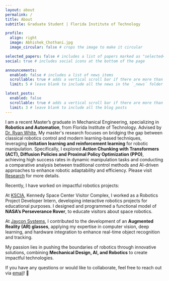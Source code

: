 ```yaml
---
layout: about
permalink: /
title: About
subtitle: Graduate Student | Florida Institute of Technology

profile:
  align: right
  image: Abhishek_Chothani.jpg
  image_circular: false # crops the image to make it circular

selected_papers: false # includes a list of papers marked as "selected={true}"
social: true # includes social icons at the bottom of the page

announcements:
  enabled: false # includes a list of news items
  scrollable: true # adds a vertical scroll bar if there are more than 3 news items
  limit: 5 # leave blank to include all the news in the `_news` folder

latest_posts:
  enabled: false
  scrollable: true # adds a vertical scroll bar if there are more than 3 new posts items
  limit: 3 # leave blank to include all the blog posts
---
```


I am a recent Master’s graduate in Mechanical Engineering, specializing in **Robotics and Automation**, from Florida Institute of Technology. Advised by [Dr. Ryan White](https://www.fit.edu/faculty-profiles/w/white-ryan/), My master's research focuses on bridging the gap between classical robotics control and modern learning-based techniques, leveraging **imitation learning and reinforcement learning** for robotic manipulation. Specifically, I explored **Action Chunking with Transformers (ACT), Diffusion Policies and Proximal Policy Optimization (PPO)**, achieving high success rates in dynamic manipulation tasks and conducting a comparative analysis between traditional control methods and AI-driven approaches to enhance robotic adaptability and efficiency. Please visit [Research](/research/) for more details.

Recently, I have worked on impactful robotics projects:

At [KSCIA](https://www.kscia.com/), Kennedy Space Center Visitor Complex, I worked as a Robotics Project Developer Intern, developing interactive robotics projects for educational purposes. I designed and programmed a functional model of **NASA’s Perseverance Rover**, to educate visitors about space robotics.

At [Jaycon Systems](https://www.jaycon.com/), I contributed to the development of an **Augmented Reality (AR) glasses**, applying my expertise in computer vision, deep learning, and hardware integration to enhance real-time object recognition and tracking.

My passion lies in pushing the boundaries of robotics through innovative solutions, combining **Mechanical Design, AI, and Robotics** to create impactful technologies.

If you have any questions or would like to collaborate, feel free to reach out via [email](mailto:abhismirai10@gmail.com)! 🚀